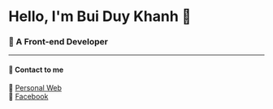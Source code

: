 # Hello, I'm Bui Duy Khanh  :palm_tree:
### :watermelon: A Front-end Developer  
***  
#### :strawberry: Contact to me  
:tangerine: [Personal Web](https://lordshenk.github.io/cv/)  
:grapes: [Facebook](https://www.facebook.com/khanh2909/)  

